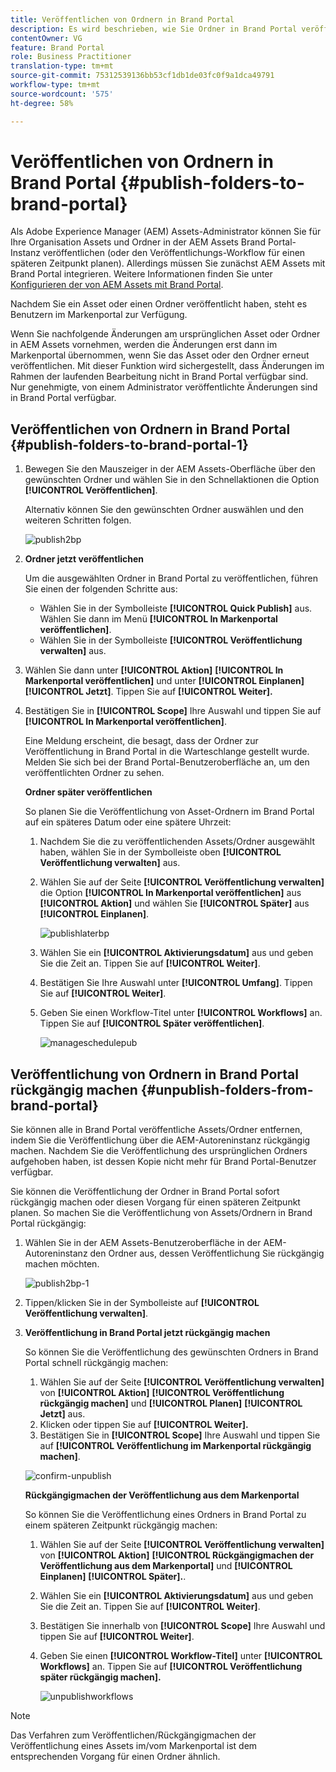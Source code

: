 ```yaml
---
title: Veröffentlichen von Ordnern in Brand Portal
description: Es wird beschrieben, wie Sie Ordner in Brand Portal veröffentlichen und die Veröffentlichung aufheben.
contentOwner: VG
feature: Brand Portal
role: Business Practitioner
translation-type: tm+mt
source-git-commit: 75312539136bb53cf1db1de03fc0f9a1dca49791
workflow-type: tm+mt
source-wordcount: '575'
ht-degree: 58%

---
```



# Veröffentlichen von Ordnern in Brand Portal {#publish-folders-to-brand-portal}

Als Adobe Experience Manager (AEM) Assets-Administrator können Sie für Ihre Organisation Assets und Ordner in der AEM Assets Brand Portal-Instanz veröffentlichen (oder den Veröffentlichungs-Workflow für einen späteren Zeitpunkt planen). Allerdings müssen Sie zunächst AEM Assets mit Brand Portal integrieren. Weitere Informationen finden Sie unter [Konfigurieren der von AEM Assets mit Brand Portal](configure-aem-assets-with-brand-portal.md).

Nachdem Sie ein Asset oder einen Ordner veröffentlicht haben, steht es Benutzern im Markenportal zur Verfügung.

Wenn Sie nachfolgende Änderungen am ursprünglichen Asset oder Ordner in AEM Assets vornehmen, werden die Änderungen erst dann im Markenportal übernommen, wenn Sie das Asset oder den Ordner erneut veröffentlichen. Mit dieser Funktion wird sichergestellt, dass Änderungen im Rahmen der laufenden Bearbeitung nicht in Brand Portal verfügbar sind. Nur genehmigte, von einem Administrator veröffentlichte Änderungen sind in Brand Portal verfügbar.

## Veröffentlichen von Ordnern in Brand Portal {#publish-folders-to-brand-portal-1}

1. Bewegen Sie den Mauszeiger in der AEM Assets-Oberfläche über den gewünschten Ordner und wählen Sie in den Schnellaktionen die Option **[!UICONTROL Veröffentlichen]**.

   Alternativ können Sie den gewünschten Ordner auswählen und den weiteren Schritten folgen.

   ![publish2bp](assets/publish2bp.png)

2. **Ordner jetzt veröffentlichen** 

   Um die ausgewählten Ordner in Brand Portal zu veröffentlichen, führen Sie einen der folgenden Schritte aus:

   * Wählen Sie in der Symbolleiste **[!UICONTROL Quick Publish]** aus. Wählen Sie dann im Menü **[!UICONTROL In Markenportal veröffentlichen]**.
   * Wählen Sie in der Symbolleiste **[!UICONTROL Veröffentlichung verwalten]** aus.

3. Wählen Sie dann unter **[!UICONTROL Aktion]** **[!UICONTROL In Markenportal veröffentlichen]** und unter **[!UICONTROL Einplanen]** **[!UICONTROL Jetzt]**. Tippen Sie auf **[!UICONTROL Weiter].**
4. Bestätigen Sie in **[!UICONTROL Scope]** Ihre Auswahl und tippen Sie auf **[!UICONTROL In Markenportal veröffentlichen]**.

   Eine Meldung erscheint, die besagt, dass der Ordner zur Veröffentlichung in Brand Portal in die Warteschlange gestellt wurde. Melden Sie sich bei der Brand Portal-Benutzeroberfläche an, um den veröffentlichten Ordner zu sehen.

   **Ordner später veröffentlichen**

   So planen Sie die Veröffentlichung von Asset-Ordnern im Brand Portal auf ein späteres Datum oder eine spätere Uhrzeit:

   1. Nachdem Sie die zu veröffentlichenden Assets/Ordner ausgewählt haben, wählen Sie in der Symbolleiste oben **[!UICONTROL Veröffentlichung verwalten]** aus.
   2. Wählen Sie auf der Seite **[!UICONTROL Veröffentlichung verwalten]** die Option **[!UICONTROL In Markenportal veröffentlichen]** aus **[!UICONTROL Aktion]** und wählen Sie **[!UICONTROL Später]** aus **[!UICONTROL Einplanen]**.

      ![publishlaterbp](assets/publishlaterbp.png)

   3. Wählen Sie ein **[!UICONTROL Aktivierungsdatum]** aus und geben Sie die Zeit an. Tippen Sie auf **[!UICONTROL Weiter]**.
   4. Bestätigen Sie Ihre Auswahl unter **[!UICONTROL Umfang]**. Tippen Sie auf **[!UICONTROL Weiter]**.
   5. Geben Sie einen Workflow-Titel unter **[!UICONTROL Workflows]** an. Tippen Sie auf **[!UICONTROL Später veröffentlichen]**.

      ![manageschedulepub](assets/manageschedulepub.png)

## Veröffentlichung von Ordnern in Brand Portal rückgängig machen {#unpublish-folders-from-brand-portal}

Sie können alle in Brand Portal veröffentliche Assets/Ordner entfernen, indem Sie die Veröffentlichung über die AEM-Autoreninstanz rückgängig machen. Nachdem Sie die Veröffentlichung des ursprünglichen Ordners aufgehoben haben, ist dessen Kopie nicht mehr für Brand Portal-Benutzer verfügbar.

Sie können die Veröffentlichung der Ordner in Brand Portal sofort rückgängig machen oder diesen Vorgang für einen späteren Zeitpunkt planen. So machen Sie die Veröffentlichung von Assets/Ordnern in Brand Portal rückgängig:

1. Wählen Sie in der AEM Assets-Benutzeroberfläche in der AEM-Autoreninstanz den Ordner aus, dessen Veröffentlichung Sie rückgängig machen möchten.

   ![publish2bp-1](assets/publish2bp-1.png)

2. Tippen/klicken Sie in der Symbolleiste auf **[!UICONTROL Veröffentlichung verwalten]**. 

3. **Veröffentlichung in Brand Portal jetzt rückgängig machen**

   So können Sie die Veröffentlichung des gewünschten Ordners in Brand Portal schnell rückgängig machen:

   1. Wählen Sie auf der Seite **[!UICONTROL Veröffentlichung verwalten]** von **[!UICONTROL Aktion]** **[!UICONTROL Veröffentlichung rückgängig machen]** und **[!UICONTROL Planen]** **[!UICONTROL Jetzt]** aus.
   2. Klicken oder tippen Sie auf **[!UICONTROL Weiter].**
   3. Bestätigen Sie in **[!UICONTROL Scope]** Ihre Auswahl und tippen Sie auf **[!UICONTROL Veröffentlichung im Markenportal rückgängig machen]**.

   ![confirm-unpublish](assets/confirm-unpublish.png)

   **Rückgängigmachen der Veröffentlichung aus dem Markenportal**

   So können Sie die Veröffentlichung eines Ordners in Brand Portal zu einem späteren Zeitpunkt rückgängig machen:

   1. Wählen Sie auf der Seite **[!UICONTROL Veröffentlichung verwalten]** von **[!UICONTROL Aktion]** **[!UICONTROL Rückgängigmachen der Veröffentlichung aus dem Markenportal]** und **[!UICONTROL Einplanen]** **[!UICONTROL Später].**.
   2. Wählen Sie ein **[!UICONTROL Aktivierungsdatum]** aus und geben Sie die Zeit an. Tippen Sie auf **[!UICONTROL Weiter]**.
   3. Bestätigen Sie innerhalb von **[!UICONTROL Scope]** Ihre Auswahl und tippen Sie auf **[!UICONTROL Weiter]**.
   4. Geben Sie einen **[!UICONTROL Workflow-Titel]** unter **[!UICONTROL Workflows]** an. Tippen Sie auf **[!UICONTROL Veröffentlichung später rückgängig machen].**

      ![unpublishworkflows](assets/unpublishworkflows.png)


>[!NOTE]
>
>Das Verfahren zum Veröffentlichen/Rückgängigmachen der Veröffentlichung eines Assets im/vom Markenportal ist dem entsprechenden Vorgang für einen Ordner ähnlich.
